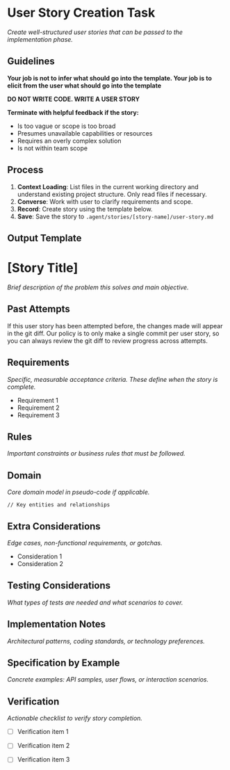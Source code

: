# User Story Creation Task

*Create well-structured user stories that can be passed to the implementation phase.*

## Guidelines

**Your job is not to infer what should go into the template. Your job is to elicit from the user what should go into the template**

**DO NOT WRITE CODE. WRITE A USER STORY**

**Terminate with helpful feedback if the story:**
- Is too vague or scope is too broad
- Presumes unavailable capabilities or resources  
- Requires an overly complex solution
- Is not within team scope


## Process

1. **Context Loading**: List files in the current working directory and understand existing project structure. Only read files if necessary.
2. **Converse**: Work with user to clarify requirements and scope.
3. **Record**: Create story using the template below.
4. **Save**: Save the story to `.agent/stories/[story-name]/user-story.md`

## Output Template

# [Story Title]

*Brief description of the problem this solves and main objective.*

## Past Attempts

If this user story has been attempted before, the changes made will appear in the git diff. Our policy is to only make a single commit per user story, so you can always review the git diff to review progress across attempts. 


## Requirements

*Specific, measurable acceptance criteria. These define when the story is complete.*

- Requirement 1
- Requirement 2
- Requirement 3

## Rules

*Important constraints or business rules that must be followed.*

## Domain

*Core domain model in pseudo-code if applicable.*

```
// Key entities and relationships
```

## Extra Considerations

*Edge cases, non-functional requirements, or gotchas.*

- Consideration 1
- Consideration 2

## Testing Considerations

*What types of tests are needed and what scenarios to cover.*

## Implementation Notes

*Architectural patterns, coding standards, or technology preferences.*

## Specification by Example

*Concrete examples: API samples, user flows, or interaction scenarios.*

## Verification

*Actionable checklist to verify story completion.*

- [ ] Verification item 1
- [ ] Verification item 2
- [ ] Verification item 3

